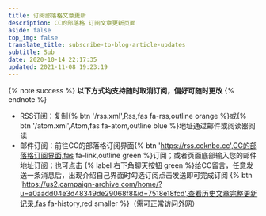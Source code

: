```yaml
---
title: 订阅部落格文章更新
description: CC的部落格 订阅文章更新页面
aside: false
top_img: false
translate_title: subscribe-to-blog-article-updates
subtitle: Sub
date: 2020-10-14 22:17:35
updated: 2021-11-08 19:23:19
---
```

{% note success %} **以下方式均支持随时取消订阅，偏好可随时更改** {% endnote %}

- RSS订阅：复制{% btn '/rss.xml',Rss,fas fa-rss,outline orange %}或{% btn '/atom.xml',Atom,fas fa-atom,outline blue %}地址通过邮件或阅读器阅读
- 邮件订阅：前往CC的部落格订阅界面{% btn 'https://rss.ccknbc.cc',CC的部落格订阅界面,fas fa-link,outline green %}订阅；或者页面底部输入您的邮件地址订阅；也可点击 {% label 右下角聊天按钮 green %}给CC留言，任意发送一条消息后，出现介绍自己界面时勾选订阅点击发送即可完成订阅 {% btn 'https://us2.campaign-archive.com/home/?u=a0aadd04e3d48349de29068f8&id=7518e18fcd',查看历史文章完整更新记录,fas fa-history,red smaller %}（需可正常访问外网）
